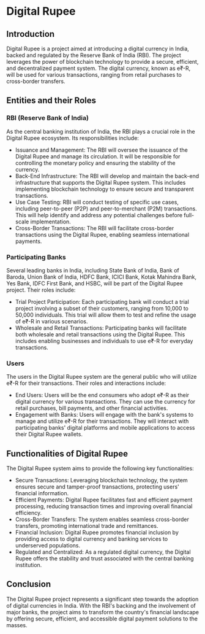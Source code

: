 # Digital Rupee 

## Introduction

Digital Rupee is a project aimed at introducing a digital currency in India, backed and regulated by the Reserve Bank of India (RBI). The project leverages the power of blockchain technology to provide a secure, efficient, and decentralized payment system. The digital currency, known as e₹-R, will be used for various transactions, ranging from retail purchases to cross-border transfers.

## Entities and their Roles

### RBI (Reserve Bank of India)

As the central banking institution of India, the RBI plays a crucial role in the Digital Rupee ecosystem. Its responsibilities include:

* Issuance and Management: The RBI will oversee the issuance of the Digital Rupee and manage its circulation. It will be responsible for controlling the monetary policy and ensuring the stability of the currency.
* Back-End Infrastructure: The RBI will develop and maintain the back-end infrastructure that supports the Digital Rupee system. This includes implementing blockchain technology to ensure secure and transparent transactions.
* Use Case Testing: RBI will conduct testing of specific use cases, including peer-to-peer (P2P) and peer-to-merchant (P2M) transactions. This will help identify and address any potential challenges before full-scale implementation.
* Cross-Border Transactions: The RBI will facilitate cross-border transactions using the Digital Rupee, enabling seamless international payments.

### Participating Banks

Several leading banks in India, including State Bank of India, Bank of Baroda, Union Bank of India, HDFC Bank, ICICI Bank, Kotak Mahindra Bank, Yes Bank, IDFC First Bank, and HSBC, will be part of the Digital Rupee project. Their roles include:

* Trial Project Participation: Each participating bank will conduct a trial project involving a subset of their customers, ranging from 10,000 to 50,000 individuals. This trial will allow them to test and refine the usage of e₹-R in various scenarios.
* Wholesale and Retail Transactions: Participating banks will facilitate both wholesale and retail transactions using the Digital Rupee. This includes enabling businesses and individuals to use e₹-R for everyday transactions.

### Users

The users in the Digital Rupee system are the general public who will utilize e₹-R for their transactions. Their roles and interactions include:

* End Users: Users will be the end consumers who adopt e₹-R as their digital currency for various transactions. They can use the currency for retail purchases, bill payments, and other financial activities.
* Engagement with Banks: Users will engage with the bank's systems to manage and utilize e₹-R for their transactions. They will interact with participating banks' digital platforms and mobile applications to access their Digital Rupee wallets.

## Functionalities of Digital Rupee

The Digital Rupee system aims to provide the following key functionalities:

* Secure Transactions: Leveraging blockchain technology, the system ensures secure and tamper-proof transactions, protecting users' financial information.
* Efficient Payments: Digital Rupee facilitates fast and efficient payment processing, reducing transaction times and improving overall financial efficiency.
* Cross-Border Transfers: The system enables seamless cross-border transfers, promoting international trade and remittances.
* Financial Inclusion: Digital Rupee promotes financial inclusion by providing access to digital currency and banking services to underserved populations.
* Regulated and Centralized: As a regulated digital currency, the Digital Rupee offers the stability and trust associated with the central banking institution.

## Conclusion

The Digital Rupee project represents a significant step towards the adoption of digital currencies in India. With the RBI's backing and the involvement of major banks, the project aims to transform the country's financial landscape by offering secure, efficient, and accessible digital payment solutions to the masses.